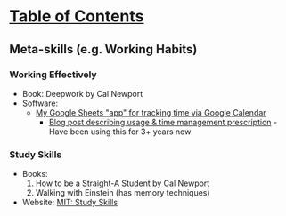 # [Table of Contents](/Phd-Resources)

## Meta-skills (e.g. Working Habits)

### Working Effectively

  * Book: Deepwork by Cal Newport
  * Software:
    * [My Google Sheets "app" for tracking time via Google Calendar](https://wcarvalho.github.io/code/2016/01/02/TimeManagement/)
      * [Blog post describing usage & time management prescription](https://wcarvalho.github.io/tutorial/2016/01/08/TimeManagementPrescription/) - Have been using this for 3+ years now

### Study Skills

  * Books: 
    1. How to be a Straight-A Student by Cal Newport
    2. Walking with Einstein (has memory techniques)
  * Website: [MIT: Study Skills](http://web.mit.edu/uaap/learning/index.html)